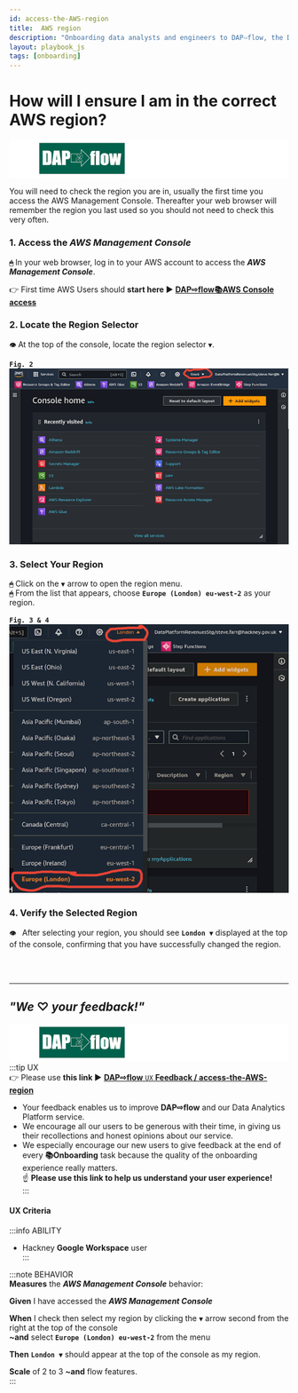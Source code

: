 ```yaml
---
id: access-the-AWS-region
title:  AWS region
description: "Onboarding data analysts and engineers to DAP⇨flow, the Data Analytics Platform Airflow integration."
layout: playbook_js
tags: [onboarding]
---
```


#  How will I ensure I am in the correct AWS region?
![DAP⇨flow](../images/DAPairflowFLOWleft.png)  

You will need to check the region you are in, usually the first time you access the AWS Management Console. Thereafter your web browser will remember the region you last used so you should not need to check this very often.

### 1. Access the ***AWS Management Console***
**`🖱`** In your web browser, log in to your AWS account to access the ***AWS Management Console***.  
   
👉 First time AWS Users should **start here ►** **[DAP⇨flow📚AWS Console access](../onboarding/access-the-AWS-Management-Console)** 

### 2. Locate the Region Selector
**`👁`** At the top of the console, locate the region selector **`▼`**.

**`Fig. 2`** ![Fig. 2](../images/access-the-AWS-region-two.png)

### 3. Select Your Region
**`🖱`** Click on the **`▼`** arrow to open the region menu.  
**`🖱`** From the list that appears, choose **`Europe (London) eu-west-2`** as your region.

**`Fig. 3 & 4`** ![Fig. 3 & 4](../images/access-the-AWS-region-three-four.png)

### 4. Verify the Selected Region
**`👁 `** After selecting your region, you should see **`London ▼`** displayed at the top of the console, confirming that you have successfully changed the region.  

<br> 
</br>  

---

## ***"We* ♡ *your feedback!"***
![DAP⇨flow](../images/DAPairflowFLOWleft.png)  
:::tip UX  
👉 Please use **this link ►** [**DAP⇨flow** `UX` **Feedback / access-the-AWS-region**](https://docs.google.com/forms/d/e/1FAIpQLSdqeNyWIPMNBHEr-YSyxnXQ4ggTwJPkffMYgFaJ4hGEhIL6LA/viewform?usp=pp_url&entry.339550210=access-the-AWS-region)  
- Your feedback enables us to improve **DAP⇨flow** and our Data Analytics Platform service.  
- We encourage all our users to be generous with their time, in giving us their recollections and honest opinions about our service.  
- We especially encourage our new users to give feedback at the end of every **📚Onboarding** task because the quality of the onboarding experience really matters.  
☝ **Please use this link to help us understand your user experience!**  
:::

#### UX Criteria
:::info ABILITY  
* Hackney **Google Workspace** user  
:::

:::note BEHAVIOR  
**Measures** the ***AWS Management Console*** behavior:  

**Given** I have accessed the ***AWS Management Console***  

**When** I check then select my region by clicking the **`▼`** arrow second from the right at the top of the console    
**~and** select **`Europe (London) eu-west-2`** from the menu  

**Then** **`London ▼`** should appear at the top of the console as my region.  

**Scale** of 2 to 3 **~and** flow features.  
:::
